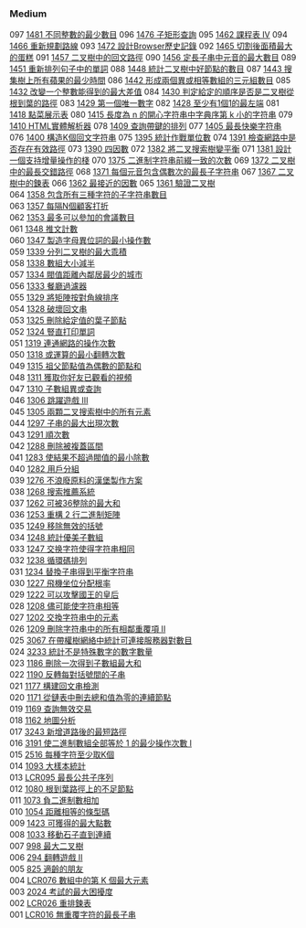 ### Medium

097 [1481 不同整數的最少數目](./Medium/1481.md) 
096 [1476 子矩形查詢](./Medium/1476.md) 
095 [1462 課程表 IV](./Medium/1462.md) 
094 [1466 重新規劃路線](./Medium/1466.md) 
093 [1472 設計Browser歷史記錄](./Medium/1472.md) 
092 [1465 切割後面積最大的蛋糕](./Medium/1465.md) 
091 [1457 二叉樹中的回文路徑](./Medium/1457.md) 
090 [1456 定長子串中元音的最大數目](./Medium/1456.md) 
089 [1451 重新排列句子中的單詞](./Medium/1451.md) 
088 [1448 統計二叉樹中好節點的數目](./Medium/1448.md) 
087 [1443 搜集樹上所有蘋果的最少時間](./Medium/1443.md) 
086 [1442 形成兩個異或相等數組的三元組數目](./Medium/1442.md) 
085 [1432 改變一个整數能得到的最大差值](./Medium/1432.md) 
084 [1430 判定給定的順序是否是二叉樹從根到葉的路徑](./Medium/1430.md) 
083 [1429 第一個唯一數字](./Medium/1429.md) 
082 [1428 至少有1個1的最左端](./Medium/1428.md) 
081 [1418 點菜展示表](./Medium/1418.md) 
080 [1415 長度為 n 的開心字符串中字典序第 k 小的字符串](./Medium/1415.md) 
079 [1410 HTML實體解析器](./Medium/1410.md) 
078 [1409 查詢帶鍵的排列](./Medium/1409.md) 
077 [1405 最長快樂字符串](./Medium/1405.md) 
076 [1400 構造K個回文字符串](./Medium/1400.md) 
075 [1395 統計作戰單位數](./Medium/1395.md) 
074 [1391 檢查網路中是否存在有效路徑](./Medium/1391.md) 
073 [1390 四因數](./Medium/1390.md) 
072 [1382 將二叉搜索樹變平衡](./Medium/1382.md) 
071 [1381 設計一個支持增量操作的棧](./Medium/1381.md) 
070 [1375 二進制字符串前綴一致的次數](./Medium/1375.md) 
069 [1372 二叉樹中的最長交錯路徑](./Medium/1372.md) 
068 [1371 每個元音包含偶數次的最長子字符串](./Medium/1371.md) 
067 [1367 二叉樹中的鍊表](./Medium/1367.md) 
066 [1362 最接近的因數](./Medium/1362.md) 
065 [1361 驗證二叉樹](./Medium/1361.md)  
064 [1358 包含所有三種字符的子字符串數目](./Medium/1358.md)  
063 [1357 每隔N個顧客打折](./Medium/1357.md)  
062 [1353 最多可以參加的會議數目](./Medium/1353.md)  
061 [1348 推文計數](./Medium/1348.md)  
060 [1347 製造字母異位詞的最小操作數](./Medium/1347.md)  
059 [1339 分列二叉樹的最大乖積](./Medium/1339.md)  
058 [1338 數組大小減半](./Medium/1338.md)  
057 [1334 閥值距離內鄰居最少的城市](./Medium/1334.md)  
056 [1333 餐廳過濾器](./Medium/1333.md)  
055 [1329 將矩陣按對角線排序](./Medium/1329.md)  
054 [1328 破壞回文串](./Medium/1328.md)  
053 [1325 刪除給定值的葉子節點](./Medium/1325.md)  
052 [1324 豎直打印單詞](./Medium/1324.md)  
051 [1319 連通網路的操作次數](./Medium/1329.md)  
050 [1318 或運算的最小翻轉次數](./Medium/1318.md)  
049 [1315 祖父節點值為偶數的節點和](./Medium/1315.md)  
048 [1311 獲取你好友已觀看的視頻](./Medium/1311.md)  
047 [1310 子數組異或查詢](./Medium/1310.md)  
046 [1306 跳躍遊戲 III](./Medium/1306.md)  
045 [1305 兩顆二叉搜索樹中的所有元素](./Medium/1305.md)  
044 [1297 子串的最大出現次數](./Medium/1297.md)  
043 [1291 順次數](./Medium/1291.md)  
042 [1288 刪除被複蓋區間](./Medium/1288.md)  
041 [1283 使結果不超過閥值的最小除數](./Medium/1283.md)  
040 [1282 用戶分組](./Medium/1282.md)  
039 [1276 不浪廢原料的漢堡製作方案](./Medium/1276.md)  
038 [1268 搜索推薦系統](./Medium/1268.md)  
037 [1262 可被36整除的最大和](./Medium/1262.md)  
036 [1253 重構 2 行二進制矩陣](./Medium/1253.md)  
035 [1249 移除無效的括號](./Medium/1249.md)  
034 [1248 統計優美子數組](./Medium/1248.md)  
033 [1247 交换字符使得字符串相同](./Medium/1247.md)  
032 [1238 循環碼排列](./Medium/1238.md)  
031 [1234 替換子串得到平衡字符串](./Medium/1234.md)  
030 [1227 飛機坐位分配根率](./Medium/1227.md)  
029 [1222 可以攻擊國王的皇后](./Medium/1222.md)  
028 [1208 儘可能使字符串相等](./Medium/1208.md)  
027 [1202 交換字符串中的元素](./Medium/1202.md)  
026 [1209 刪除字符串中的所有相鄰重覆項 II](./Medium/1209.md)  
025 [3067 在帶權樹網絡中統計可連接服務器對數目](./Medium/3067.md)  
024 [3233 統計不是特殊數字的數字數量](./Medium/3233.md)  
023 [1186 刪除一次得到子數組最大和](./Medium/1186.md)  
022 [1190 反轉每對括號間的子串](./Medium/1190.md)  
021 [1177 構建回文串檢測](./Medium/1177.md)  
020 [1171 從鏈表中刪去總和值為零的連續節點](./Medium/1171.md)  
019 [1169 查詢無效交易](./Medium/1169.md)  
018 [1162 地圖分析](./Medium/1162.md)  
017 [3243 新增道路後的最短路徑](./Medium/3243.md)  
016 [3191 使二進制數組全部等於 1 的最少操作次數 I](./Medium/3191.md)  
015 [2516 每種字符至少取K個](./Medium/2516.md)  
014 [1093 大樣本統計](./Medium/1093.md)  
013 [LCR095 最長公共子序列](./Medium/LCR095.md)  
012 [1080 根到葉路徑上的不足節點](./Medium/1080.md)  
011 [1073 負二進制數相加](./Medium/1073.md)  
010 [1054 距離相等的條型碼](./Medium/1054.md)  
009 [1423 可獲得的最大點數](./Medium/1423.md)  
008 [1033 移動石子直到連續](./Medium/1033.md)  
007 [998 最大二叉樹](./Medium/998.md)  
006 [294 翻轉遊戲 II](./Medium/294.md)  
005 [825 適齡的朋友](./Medium/825.md)  
004 [LCR076 數組中的第 K 個最大元素](./Medium/LCR076.md)  
003 [2024 考試的最大困擾度](./Medium/2024.md)  
002 [LCR026 重排鍊表](./Medium/LCR026.md)   
001 [LCR016 無重覆字符的最長子串](./Medium/LCR016.md)   
